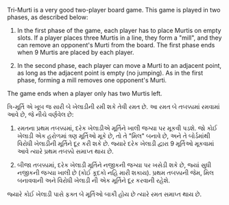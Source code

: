Tri-Murti is a very good two-player board game. This game is played in two phases, as described below:

1. In the first phase of the game, each player has to place Murtis on empty slots. If a player places three Murtis in a line, they form a "mill", and they can remove an opponent's Murti from the board. The first phase ends when 9 Murtis are placed by each player.

2. In the second phase, each player can move a Murti to an adjacent point, as long as the adjacent point is empty (no jumping). As in the first phase, forming a mill removes one opponent's Murti.

The game ends when a player only has two Murtis left.


ત્રિ-મૂર્તિ એ ખૂબ જ સારી બે ખેલાડીની રમી શકે તેવી રમત છે. આ રમત બે તબક્કામાં રમવામાં આવે છે, જે નીચે વર્ણવેલ છે:

1. રમતના પ્રથમ તબક્કામાં, દરેક ખેલાડીએ મૂર્તિને  ખાલી જગ્યા પર મૂકવી પડશે. જો કોઈ ખેલાડી એક હરોળમાં  ત્રણ મૂર્તિઓ  મૂકે છે, તો તે "મિલ" બનાવે છે, અને તે બોર્ડમાંથી વિરોધી ખેલાડીની મૂર્તિને દૂર કરી શકે છે. જ્યારે દરેક ખેલાડી દ્વારા 9 મૂર્તિઓ  મૂકવામાં આવે ત્યારે પ્રથમ તબક્કો સમાપ્ત થાય છે.

2. બીજા તબક્કામાં, દરેક ખેલાડી મૂર્તિને નજીકની જગ્યા  પર ખસેડી શકે છે, જ્યાં સુધી નજીકની જગ્યા ખાલી છે (કોઈ કૂદકો નહિ મારી શકાય). પ્રથમ તબક્કાની જેમ, મિલ બનાવવાની અને   વિરોધી ખેલાડી ની એક મૂર્તિને દૂર કરવાની રહેશે.

જ્યારે કોઈ ખેલાડી પાસે ફક્ત બે મૂર્તિઓ બાકી હોય છે ત્યારે રમત સમાપ્ત થાય છે.
